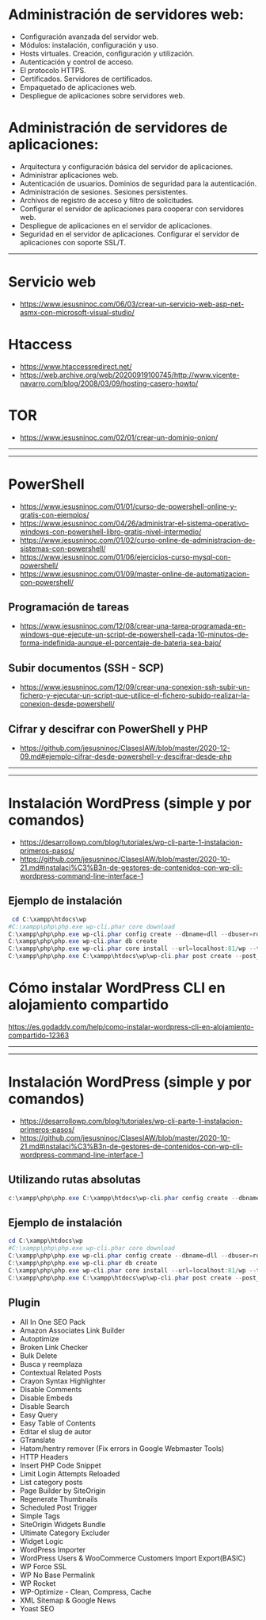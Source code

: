 # Administración de servidores web:
- Configuración avanzada del servidor web.
- Módulos: instalación, configuración y uso.
- Hosts virtuales. Creación, configuración y utilización.
- Autenticación y control de acceso.
- El protocolo HTTPS.
- Certificados. Servidores de certificados.
- Empaquetado de aplicaciones web.
- Despliegue de aplicaciones sobre servidores web.

# Administración de servidores de aplicaciones:
- Arquitectura y configuración básica del servidor de aplicaciones.
- Administrar aplicaciones web.
- Autenticación de usuarios. Dominios de seguridad para la autenticación.
- Administración de sesiones. Sesiones persistentes.
- Archivos de registro de acceso y filtro de solicitudes.
- Configurar el servidor de aplicaciones para cooperar con servidores web.
- Despliegue de aplicaciones en el servidor de aplicaciones.
- Seguridad en el servidor de aplicaciones. Configurar el servidor de aplicaciones con soporte SSL/T.

-----------------

# Servicio web
* https://www.jesusninoc.com/06/03/crear-un-servicio-web-asp-net-asmx-con-microsoft-visual-studio/

# Htaccess
* https://www.htaccessredirect.net/
* https://web.archive.org/web/20200919100745/http://www.vicente-navarro.com/blog/2008/03/09/hosting-casero-howto/

# TOR
* https://www.jesusninoc.com/02/01/crear-un-dominio-onion/

--------------
--------------

# PowerShell
* https://www.jesusninoc.com/01/01/curso-de-powershell-online-y-gratis-con-ejemplos/
* https://www.jesusninoc.com/04/26/administrar-el-sistema-operativo-windows-con-powershell-libro-gratis-nivel-intermedio/
* https://www.jesusninoc.com/01/02/curso-online-de-administracion-de-sistemas-con-powershell/
* https://www.jesusninoc.com/01/06/ejercicios-curso-mysql-con-powershell/
* https://www.jesusninoc.com/01/09/master-online-de-automatizacion-con-powershell/

## Programación de tareas
* https://www.jesusninoc.com/12/08/crear-una-tarea-programada-en-windows-que-ejecute-un-script-de-powershell-cada-10-minutos-de-forma-indefinida-aunque-el-porcentaje-de-bateria-sea-bajo/

## Subir documentos (SSH - SCP)
* https://www.jesusninoc.com/12/09/crear-una-conexion-ssh-subir-un-fichero-y-ejecutar-un-script-que-utilice-el-fichero-subido-realizar-la-conexion-desde-powershell/

## Cifrar y descifrar con PowerShell y PHP
* https://github.com/jesusninoc/ClasesIAW/blob/master/2020-12-09.md#ejemplo-cifrar-desde-powershell-y-descifrar-desde-php

------------
------------

# Instalación WordPress (simple y por comandos)
  - https://desarrollowp.com/blog/tutoriales/wp-cli-parte-1-instalacion-primeros-pasos/
  - https://github.com/jesusninoc/ClasesIAW/blob/master/2020-10-21.md#instalaci%C3%B3n-de-gestores-de-contenidos-con-wp-cli-wordpress-command-line-interface-1
## Ejemplo de instalación
```PowerShell
 cd C:\xampp\htdocs\wp
#C:\xampp\php\php.exe wp-cli.phar core download
C:\xampp\php\php.exe wp-cli.phar config create --dbname=dll --dbuser=root
C:\xampp\php\php.exe wp-cli.phar db create
C:\xampp\php\php.exe wp-cli.phar core install --url=localhost:81/wp --title="Este es el sitio de usuario" --admin_user=mi_usuario --admin_password=mi_contraseña --admin_email=mi@email.com
C:\xampp\php\php.exe C:\xampp\htdocs\wp\wp-cli.phar post create --post_title="$titulo" --post_content="$contenidosubir" --post_status=publish  
```

# Cómo instalar WordPress CLI en alojamiento compartido
https://es.godaddy.com/help/como-instalar-wordpress-cli-en-alojamiento-compartido-12363

------------
------------

# Instalación WordPress (simple y por comandos)
  - https://desarrollowp.com/blog/tutoriales/wp-cli-parte-1-instalacion-primeros-pasos/
  - https://github.com/jesusninoc/ClasesIAW/blob/master/2020-10-21.md#instalaci%C3%B3n-de-gestores-de-contenidos-con-wp-cli-wordpress-command-line-interface-1
## Utilizando rutas absolutas
```PowerShell
c:\xampp\php\php.exe C:\xampp\htdocs\wp-cli.phar config create --dbname=dll --dbuser=root --path=C:\xampp\htdocs\wp
```
## Ejemplo de instalación
```PowerShell
cd C:\xampp\htdocs\wp
#C:\xampp\php\php.exe wp-cli.phar core download
C:\xampp\php\php.exe wp-cli.phar config create --dbname=dll --dbuser=root
C:\xampp\php\php.exe wp-cli.phar db create
C:\xampp\php\php.exe wp-cli.phar core install --url=localhost:81/wp --title="Este es el sitio de usuario" --admin_user=mi_usuario --admin_password=mi_contraseña --admin_email=mi@email.com
C:\xampp\php\php.exe C:\xampp\htdocs\wp\wp-cli.phar post create --post_title="$titulo" --post_content="$contenidosubir" --post_status=publish  
```
## Plugin
- All In One SEO Pack
- Amazon Associates Link Builder
- Autoptimize
- Broken Link Checker
- Bulk Delete
- Busca y reemplaza
- Contextual Related Posts
- Crayon Syntax Highlighter
- Disable Comments
- Disable Embeds
- Disable Search
- Easy Query
- Easy Table of Contents
- Editar el slug de autor
- GTranslate
- Hatom/hentry remover (Fix errors in Google Webmaster Tools)
- HTTP Headers
- Insert PHP Code Snippet
- Limit Login Attempts Reloaded
- List category posts
- Page Builder by SiteOrigin
- Regenerate Thumbnails
- Scheduled Post Trigger
- Simple Tags
- SiteOrigin Widgets Bundle
- Ultimate Category Excluder
- Widget Logic
- WordPress Importer
- WordPress Users & WooCommerce Customers Import Export(BASIC)
- WP Force SSL
- WP No Base Permalink
- WP Rocket
- WP-Optimize - Clean, Compress, Cache
- XML Sitemap & Google News
- Yoast SEO
